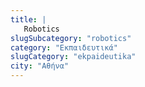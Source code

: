 ```yaml
---
title: |
   Robotics
slugSubcategory: "robotics"
category: "Εκπαιδευτικά"
slugCategory: "ekpaideutika"
city: "Αθήνα"
---
```


